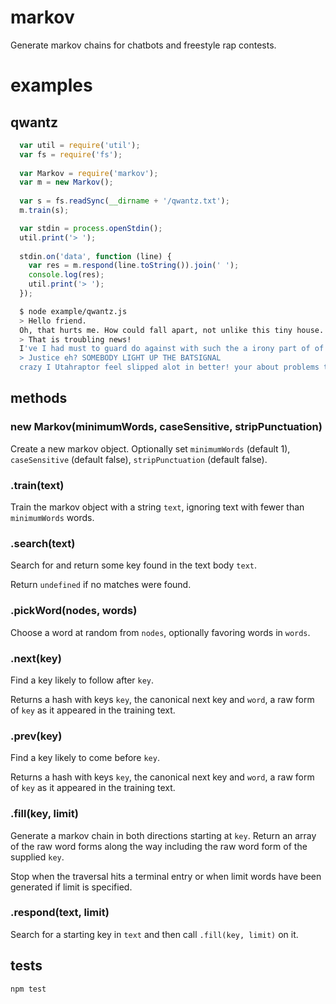 markov
======

Generate markov chains for chatbots and freestyle rap contests.

examples
========

qwantz
------

```javascript
  var util = require('util');
  var fs = require('fs');
  
  var Markov = require('markov');
  var m = new Markov();
  
  var s = fs.readSync(__dirname + '/qwantz.txt');
  m.train(s);

  var stdin = process.openStdin();
  util.print('> ');
  
  stdin.on('data', function (line) {
    var res = m.respond(line.toString()).join(' ');
    console.log(res);
    util.print('> ');
  });
```

```bash
  $ node example/qwantz.js 
  > Hello friend.
  Oh, that hurts me. How could fall apart, not unlike this tiny house. remains a danger when you? As I see him (quite often, Yes, As Thank I you? take have on! forgotten male, That oppression is is a A friend
  > That is troubling news!
  I've I had must to guard do against with such the a irony part of of their their fundamental fundamental injustices.
  > Justice eh? SOMEBODY LIGHT UP THE BATSIGNAL
  crazy I Utahraptor feel slipped alot in better! your about problems the put future! behind full You? of go My down perspective. The
```

## methods

### new Markov(minimumWords, caseSensitive, stripPunctuation)

Create a new markov object. Optionally set `minimumWords` (default 1), `caseSensitive` (default false), `stripPunctuation` (default false).

### .train(text)

Train the markov object with a string `text`, ignoring text with fewer than `minimumWords` words.

### .search(text)

Search for and return some key found in the text body `text`.

Return `undefined` if no matches were found.

### .pickWord(nodes, words)

Choose a word at random from `nodes`, optionally favoring words in `words`.

### .next(key)

Find a key likely to follow after `key`.

Returns a hash with keys `key`, the canonical next key and `word`, a raw form of
`key` as it appeared in the training text.

### .prev(key)

Find a key likely to come before `key`.

Returns a hash with keys `key`, the canonical next key and `word`, a raw form of
`key` as it appeared in the training text.

### .fill(key, limit)

Generate a markov chain in both directions starting at `key`. Return an array of
the raw word forms along the way including the raw word form of the supplied
`key`.

Stop when the traversal hits a terminal entry or when limit words have been
generated if limit is specified.

### .respond(text, limit)

Search for a starting key in `text` and then call `.fill(key, limit)` on it.

## tests

```bash
npm test
```
